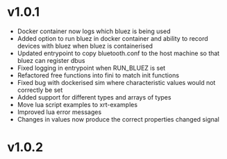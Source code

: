 # v1.0.1

- Docker container now logs which bluez is being used
- Added option to run bluez in docker container and ability to record devices with bluez when bluez is containerised
- Updated entrypoint to copy bluetooth.conf to the host machine so that bluez can register dbus
- Fixed logging in entrypoint when RUN_BLUEZ is set
- Refactored free functions into fini to match init functions
- Fixed bug with dockerised sim where characteristic values would not correctly be set
- Added support for different types and arrays of types
- Move lua script examples to xrt-examples
- Improved lua error messages
- Changes in values now produce the correct properties changed signal

# v1.0.2
